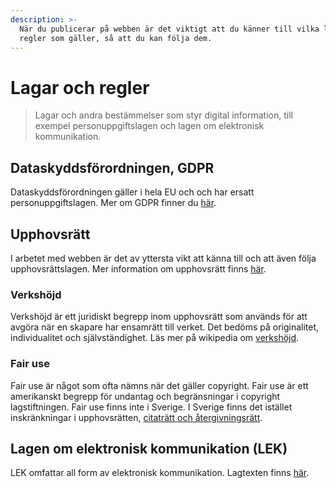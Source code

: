 ```yaml
---
description: >-
  När du publicerar på webben är det viktigt att du känner till vilka lagar och
  regler som gäller, så att du kan följa dem.
---
```


# Lagar och regler

> Lagar och andra bestämmelser som styr digital information, till exempel personuppgiftslagen och lagen om elektronisk kommunikation.

## Dataskyddsförordningen, GDPR

Dataskyddsförordningen gäller i hela EU och och har ersatt personuppgiftslagen. Mer om GDPR finner du [här](https://www.datainspektionen.se/lagar--regler/dataskyddsforordningen/).

## Upphovsrätt

I arbetet med webben är det av yttersta vikt att känna till och att även följa upphovsrättslagen. Mer information om upphovsrätt finns [här](https://sv.wikipedia.org/wiki/Upphovsr%C3%A4tt).

### Verkshöjd

Verkshöjd är ett juridiskt begrepp inom upphovsrätt som används för att avgöra när en skapare har ensamrätt till verket. Det bedöms på originalitet, individualitet och självständighet. Läs mer på wikipedia om [verkshöjd](https://sv.wikipedia.org/wiki/Verksh%C3%B6jd).

### Fair use

Fair use är något som ofta nämns när det gäller copyright. Fair use är ett amerikanskt begrepp för undantag och begränsningar i copyright lagstiftningen. Fair use finns inte i Sverige. I Sverige finns det istället inskränkningar i upphovsrätten, [citaträtt och återgivningsrätt](https://sv.wikipedia.org/wiki/Citatr%C3%A4tt#%C3%85tergivningsr%C3%A4tt).

## Lagen om elektronisk kommunikation \(LEK\)

LEK omfattar all form av elektronisk kommunikation. Lagtexten finns [här](https://www.riksdagen.se/sv/dokument-lagar/dokument/svensk-forfattningssamling/lag-2003389-om-elektronisk-kommunikation_sfs-2003-389).

